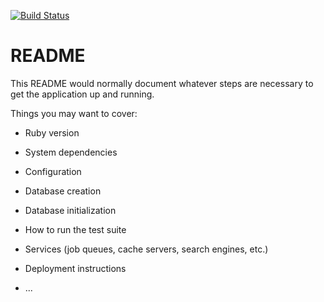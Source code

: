 [![Build Status](https://travis-ci.org/curationexperts/nurax.svg?branch=master)](https://travis-ci.org/curationexperts/nurax)

# README

This README would normally document whatever steps are necessary to get the
application up and running.

Things you may want to cover:

* Ruby version

* System dependencies

* Configuration

* Database creation

* Database initialization

* How to run the test suite

* Services (job queues, cache servers, search engines, etc.)

* Deployment instructions

* ...
